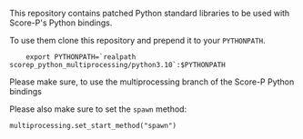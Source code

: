This repository contains patched Python standard libraries to be used with Score-P's Python bindings.

To use them clone this repository and prepend it to your `PYTHONPATH`.

```
    export PYTHONPATH=`realpath scorep_python_multiprocessing/python3.10`:$PYTHONPATH
```

Please make sure, to use the multiprocessing branch of the Score-P Python bindings


Please also make sure to set the `spawn` method:
```
multiprocessing.set_start_method("spawn")
